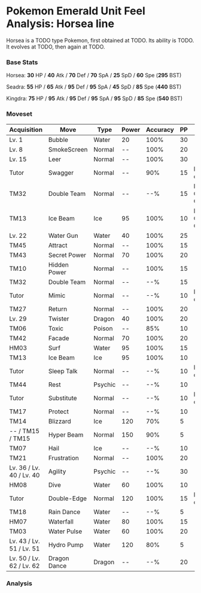 # Pokemon Emerald Unit Feel Analysis: Horsea line

Horsea is a TODO type Pokemon, first obtained at TODO. Its ability is TODO. It evolves at TODO, then again at TODO.

### Base Stats

Horsea: **30** HP / **40** Atk / **70** Def / **70** SpA / **25** SpD / **60** Spe (**295** BST)

Seadra: **55** HP / **65** Atk / **95** Def / **95** SpA / **45** SpD / **85** Spe (**440** BST)

Kingdra: **75** HP / **95** Atk / **95** Def / **95** SpA / **95** SpD / **85** Spe (**540** BST)

### Moveset

|Acquisition             |Move        |Type   |Power|Accuracy|PP |Notes                    |
|---                     |---         |---    |---  |---     |---|---                      |
|Lv. 1                   |Bubble      |Water  |20   |100%    |30 |                         |
|Lv. 8                   |SmokeScreen |Normal |--   |100%    |20 |                         |
|Lv. 15                  |Leer        |Normal |--   |100%    |30 |                         |
|Tutor                   |Swagger     |Normal |--   |90%     |15 |Emerald only             |
|TM32                    |Double Team |Normal |--   |--%     |15 |Buy at Game Corner       |
|TM13                    |Ice Beam    |Ice    |95   |100%    |10 |Buy at Game Corner       |
|Lv. 22                  |Water Gun   |Water  |40   |100%    |25 |                         |
|TM45                    |Attract     |Normal |--   |100%    |15 |                         |
|TM43                    |Secret Power|Normal |70   |100%    |20 |                         |
|TM10                    |Hidden Power|Normal |--   |100%    |15 |                         |
|TM32                    |Double Team |Normal |--   |--%     |15 |                         |
|Tutor                   |Mimic       |Normal |--   |--%     |10 |Emerald only             |
|TM27                    |Return      |Normal |--   |100%    |20 |                         |
|Lv. 29                  |Twister     |Dragon |40   |100%    |20 |                         |
|TM06                    |Toxic       |Poison |--   |85%     |10 |                         |
|TM42                    |Facade      |Normal |70   |100%    |20 |                         |
|HM03                    |Surf        |Water  |95   |100%    |15 |                         |
|TM13                    |Ice Beam    |Ice    |95   |100%    |10 |                         |
|Tutor                   |Sleep Talk  |Normal |--   |--%     |10 |Emerald only             |
|TM44                    |Rest        |Psychic|--   |--%     |10 |                         |
|Tutor                   |Substitute  |Normal |--   |--%     |10 |Emerald only             |
|TM17                    |Protect     |Normal |--   |--%     |10 |                         |
|TM14                    |Blizzard    |Ice    |120  |70%     |5  |                         |
|-- / TM15 / TM15        |Hyper Beam  |Normal |150  |90%     |5  |                         |
|TM07                    |Hail        |Ice    |--   |--%     |10 |                         |
|TM21                    |Frustration |Normal |--   |100%    |20 |                         |
|Lv. 36 / Lv. 40 / Lv. 40|Agility     |Psychic|--   |--%     |30 |                         |
|HM08                    |Dive        |Water  |60   |100%    |10 |                         |
|Tutor                   |Double-Edge |Normal |120  |100%    |15 |Emerald only             |
|TM18                    |Rain Dance  |Water  |--   |--%     |5  |                         |
|HM07                    |Waterfall   |Water  |80   |100%    |15 |                         |
|TM03                    |Water Pulse |Water  |60   |100%    |20 |                         |
|Lv. 43 / Lv. 51 / Lv. 51|Hydro Pump  |Water  |120  |80%     |5  |                         |
|Lv. 50 / Lv. 62 / Lv. 62|Dragon Dance|Dragon |--   |--%     |20 |                         |

### Analysis